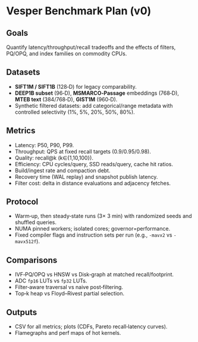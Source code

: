 
# Vesper Benchmark Plan (v0)

## Goals
Quantify latency/throughput/recall tradeoffs and the effects of filters, PQ/OPQ, and index families on commodity CPUs.

## Datasets
- **SIFT1M / SIFT1B** (128‑D) for legacy comparability.
- **DEEP1B subset** (96‑D), **MSMARCO‑Passage** embeddings (768‑D), **MTEB text** (384/768‑D), **GIST1M** (960‑D).
- Synthetic filtered datasets: add categorical/range metadata with controlled selectivity (1%, 5%, 20%, 50%, 80%).

## Metrics
- Latency: P50, P90, P99.
- Throughput: QPS at fixed recall targets (0.9/0.95/0.98).
- Quality: recall@k (k∈{1,10,100}).
- Efficiency: CPU cycles/query, SSD reads/query, cache hit ratios.
- Build/ingest rate and compaction debt.
- Recovery time (WAL replay) and snapshot publish latency.
- Filter cost: delta in distance evaluations and adjacency fetches.

## Protocol
- Warm‑up, then steady‑state runs (3× 3 min) with randomized seeds and shuffled queries.
- NUMA pinned workers; isolated cores; governor=performance.
- Fixed compiler flags and instruction sets per run (e.g., `-mavx2` vs `-mavx512f`).

## Comparisons
- IVF‑PQ/OPQ vs HNSW vs Disk‑graph at matched recall/footprint.
- ADC `fp16` LUTs vs `fp32` LUTs.
- Filter‑aware traversal vs naive post‑filtering.
- Top‑k heap vs Floyd–Rivest partial selection.

## Outputs
- CSV for all metrics; plots (CDFs, Pareto recall‑latency curves).
- Flamegraphs and perf maps of hot kernels.
